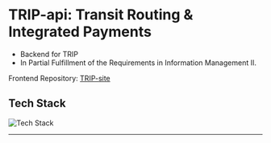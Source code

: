 # TRIP-api: Transit Routing & Integrated Payments

- Backend for TRIP
- In Partial Fulfillment of the Requirements in Information Management II.

Frontend Repository: [TRIP-site](https://github.com/gian-gg/TRIP-site)

## Tech Stack

![Tech Stack](https://skills-icons.vercel.app/api/icons?i=php,xampp,mysql)


---
